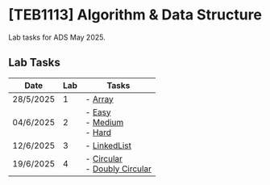 # [TEB1113] Algorithm & Data Structure

Lab tasks for ADS May 2025.

## Lab Tasks

| Date       | Lab | Tasks                                                                 |
|------------|-----|------------------------------------------------------------------------|
| 28/5/2025  | 1   | - [Array](L1/24003510_emir_L1.cpp)                                     |
| 04/6/2025  | 2   | - [Easy](L2/24003510_emir_L2_EASY.cpp) <br> - [Medium](L2/24003510_emir_L2_MEDIUM.cpp) <br> - [Hard](L2/24003510_emir_L2_HARD.cpp) |
| 12/6/2025  | 3   | - [LinkedList](L3/24003510_emir_L3.cpp)                                |
| 19/6/2025  | 4   | - [Circular](L4/24003510_emir_L4_Circular.cpp)  <br> - [Doubly Circular](L4/24003510_emir_L4_Doubly_Circular.cpp)                 |
